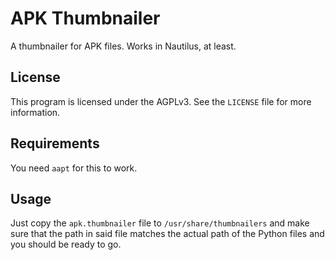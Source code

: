 APK Thumbnailer
========================================
A thumbnailer for APK files. Works in Nautilus, at least.

License
-------
This program is licensed under the AGPLv3. See the `LICENSE` file for more information.

Requirements
------------
You need `aapt` for this to work.

Usage
-----
Just copy the `apk.thumbnailer` file to `/usr/share/thumbnailers` and make sure that the path in said file matches the actual path of the Python files and you should be ready to go.
